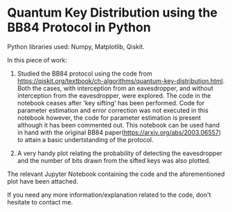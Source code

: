 # Quantum Key Distribution using the BB84 Protocol in Python

Python libraries used: Numpy, Matplotlib, Qiskit.

In this piece of work:

1) Studied the BB84 protocol using the code from https://qiskit.org/textbook/ch-algorithms/quantum-key-distribution.html. Both the cases, with interception from an eavesdropper, and without interception from the eavesdropper, were explored. The code in the notebook ceases after 'key sifting' has been performed. Code for parameter estimation and error correction was not executed in this notebook however, the code for parameter estimation is present although it has been commented out. This notebook can be used hand in hand with the original BB84 paper(https://arxiv.org/abs/2003.06557) to attain a basic undertstanding of the protocol.

2) A very handy plot relating the probability of detecting the eavesdropper and the number of bits drawn from the sifted keys was also plotted.

The relevant Jupyter Notebook containing the code and the aforementioned plot have been attached.

If you need any more information/explanation related to the code, don't hesitate to contact me.

